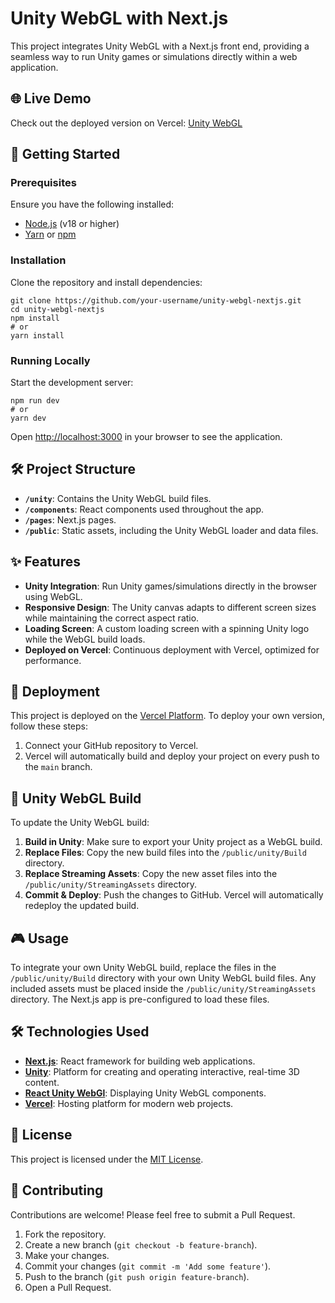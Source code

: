 # Unity WebGL with Next.js

This project integrates Unity WebGL with a Next.js front end, providing a seamless way to run Unity games or simulations directly within a web application.

## 🌐 Live Demo

Check out the deployed version on Vercel: [Unity WebGL](https://faraz-unity-webgl.vercel.app/)

## 🚀 Getting Started

### Prerequisites

Ensure you have the following installed:

-   [Node.js](https://nodejs.org/) (v18 or higher)
-   [Yarn](https://yarnpkg.com/) or [npm](https://www.npmjs.com/)

### Installation

Clone the repository and install dependencies:

```shell
git clone https://github.com/your-username/unity-webgl-nextjs.git
cd unity-webgl-nextjs
npm install
# or
yarn install
```

### Running Locally

Start the development server:

```shell
npm run dev
# or
yarn dev
```

Open [http://localhost:3000](http://localhost:3000) in your browser to see the application.

## 🛠️ Project Structure

-   **`/unity`**: Contains the Unity WebGL build files.
-   **`/components`**: React components used throughout the app.
-   **`/pages`**: Next.js pages.
-   **`/public`**: Static assets, including the Unity WebGL loader and data files.

## ✨ Features

-   **Unity Integration**: Run Unity games/simulations directly in the browser using WebGL.
-   **Responsive Design**: The Unity canvas adapts to different screen sizes while maintaining the correct aspect ratio.
-   **Loading Screen**: A custom loading screen with a spinning Unity logo while the WebGL build loads.
-   **Deployed on Vercel**: Continuous deployment with Vercel, optimized for performance.

## 🚀 Deployment

This project is deployed on the [Vercel Platform](https://vercel.com/new?utm_medium=default-template&filter=next.js&utm_source=create-next-app&utm_campaign=create-next-app-readme). To deploy your own version, follow these steps:

1. Connect your GitHub repository to Vercel.
2. Vercel will automatically build and deploy your project on every push to the `main` branch.

## 🧩 Unity WebGL Build

To update the Unity WebGL build:

1. **Build in Unity**: Make sure to export your Unity project as a WebGL build.
2. **Replace Files**: Copy the new build files into the `/public/unity/Build` directory.
3. **Replace Streaming Assets**: Copy the new asset files into the `/public/unity/StreamingAssets` directory.
4. **Commit & Deploy**: Push the changes to GitHub. Vercel will automatically redeploy the updated build.

## 🎮 Usage

To integrate your own Unity WebGL build, replace the files in the `/public/unity/Build` directory with your own Unity WebGL build files. Any included assets must be placed inside the `/public/unity/StreamingAssets` directory. The Next.js app is pre-configured to load these files.

## 🛠️ Technologies Used

-   **[Next.js](https://nextjs.org/)**: React framework for building web applications.
-   **[Unity](https://unity.com/)**: Platform for creating and operating interactive, real-time 3D content.
-   **[React Unity WebGl](https://react-unity-webgl.dev/)**: Displaying Unity WebGL components.
-   **[Vercel](https://vercel.com/)**: Hosting platform for modern web projects.

## 📄 License

This project is licensed under the [MIT License](LICENSE).

## 🤝 Contributing

Contributions are welcome! Please feel free to submit a Pull Request.

1. Fork the repository.
2. Create a new branch (`git checkout -b feature-branch`).
3. Make your changes.
4. Commit your changes (`git commit -m 'Add some feature'`).
5. Push to the branch (`git push origin feature-branch`).
6. Open a Pull Request.
